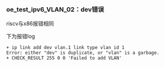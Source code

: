 ### oe_test_ipv6_VLAN_02：dev错误

riscv与x86报错相同

下为报错log

```
+ ip link add dev vlan.1 link type vlan id 1
Error: either "dev" is duplicate, or "vlan" is a garbage.
+ CHECK_RESULT 255 0 0 'Failed to add VLAN'
```

